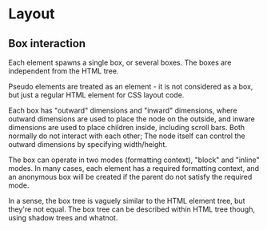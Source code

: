 # Layout

## Box interaction

Each element spawns a single box, or several boxes. The boxes are independent
from the HTML tree.

Pseudo elements are treated as an element - it is not considered as a box, but
just a regular HTML element for CSS layout code.

Each box has "outward" dimensions and "inward" dimensions, where outward
dimensions are used to place the node on the outside, and inware dimensions are
used to place children inside, including scroll bars. Both normally do not
interact with each other; The node itself can control the outward dimensions
by specifying width/height.

The box can operate in two modes (formatting context), "block" and "inline"
modes. In many cases, each element has a required formatting context, and
an anonymous box will be created if the parent do not satisfy the required mode.

In a sense, the box tree is vaguely similar to the HTML element tree, but
they're not equal. The box tree can be described within HTML tree though, using
shadow trees and whatnot.
